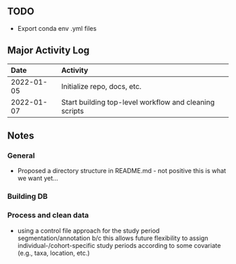 ## TODO  
* Export conda env .yml files

## Major Activity Log

|Date|Activity|
|:-|:------------|
|2022-01-05|Initialize repo, docs, etc.|
|2022-01-07|Start building top-level workflow and cleaning scripts|


## Notes  

### General

* Proposed a directory structure in README.md - not positive this is what we want yet... 


### Building DB


### Process and clean data

* using a control file approach for the study period segmentation/annotation b/c this allows future flexibility to assign individual-/cohort-specific study periods according to some covariate (e.g., taxa, location, etc.)
